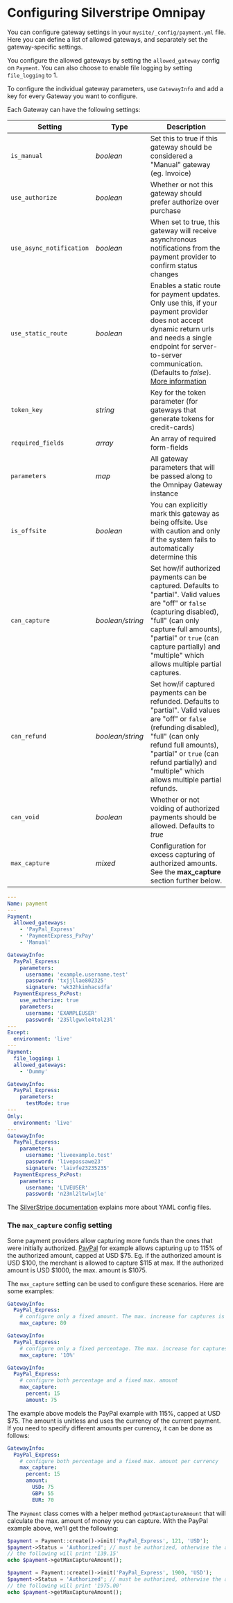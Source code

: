 # Configuring Silverstripe Omnipay

You can configure gateway settings in your `mysite/_config/payment.yml` file.
Here you can define a list of allowed gateways, and separately set the gateway-specific settings.

You configure the allowed gateways by setting the `allowed_gateway` config on `Payment`. You can also choose to enable file logging by setting `file_logging` to 1.

To configure the individual gateway parameters, use `GatewayInfo` and add a key for every Gateway you want to configure.

Each Gateway can have the following settings:

| Setting                  | Type             | Description
| ------------------------ | ---------------- | ---
| `is_manual`              | *boolean*        | Set this to true if this gateway should be considered a "Manual" gateway (eg. Invoice)
| `use_authorize`          | *boolean*        | Whether or not this gateway should prefer authorize over purchase
| `use_async_notification` | *boolean*        | When set to true, this gateway will receive asynchronous notifications from the payment provider to confirm status changes
| `use_static_route`       | *boolean*        | Enables a static route for payment updates. Only use this, if your payment provider does not accept dynamic return urls and needs a single endpoint for server-to-server communication. (Defaults to *false*). [More information](StaticRoutes.md)
| `token_key`              | *string*         | Key for the token parameter (for gateways that generate tokens for credit-cards)
| `required_fields`        | *array*          | An array of required form-fields
| `parameters`             | *map*            | All gateway parameters that will be passed along to the Omnipay Gateway instance
| `is_offsite`             | *boolean*        | You can explicitly mark this gateway as being offsite. Use with caution and only if the system fails to automatically determine this
| `can_capture`            | *boolean/string* | Set how/if authorized payments can be captured. Defaults to "partial". Valid values are "off" or `false` (capturing disabled), "full" (can only capture full amounts), "partial" or `true` (can capture partially) and "multiple" which allows multiple partial captures.
| `can_refund`             | *boolean/string* | Set how/if captured payments can be refunded. Defaults to "partial". Valid values are "off" or `false` (refunding disabled), "full" (can only refund full amounts), "partial" or `true` (can refund partially) and "multiple" which allows multiple partial refunds.
| `can_void`               | *boolean*        | Whether or not voiding of authorized payments should be allowed. Defaults to *true*
| `max_capture`            | *mixed*          | Configuration for excess capturing of authorized amounts. See the **max_capture** section further below.

```yaml
---
Name: payment
---
Payment:
  allowed_gateways:
    - 'PayPal_Express'
    - 'PaymentExpress_PxPay'
    - 'Manual'

GatewayInfo:
  PayPal_Express:
    parameters:
      username: 'example.username.test'
      password: 'txjjllae802325'
      signature: 'wk32hkimhacsdfa'
  PaymentExpress_PxPost:
    use_authorize: true
    parameters:
      username: 'EXAMPLEUSER'
      password: '235llgwxle4tol23l'
---
Except:
  environment: 'live'
---
Payment:
  file_logging: 1
  allowed_gateways:
    - 'Dummy'

GatewayInfo:
  PayPal_Express:
    parameters:
      testMode: true
---
Only:
  environment: 'live'
---
GatewayInfo:
  PayPal_Express:
    parameters:
      username: 'liveexample.test'
      password: 'livepassawe23'
      signature: 'laivfe23235235'
  PaymentExpress_PxPost:
    parameters:
      username: 'LIVEUSER'
      password: 'n23nl2ltwlwjle'
```

The [SilverStripe documentation](https://docs.silverstripe.org/en/3.3/developer_guides/configuration/configuration/) explains more about YAML config files.

### The `max_capture` config setting

Some payment providers allow capturing more funds than the ones that were initially authorized. [PayPal](https://developer.paypal.com/docs/classic/paypal-payments-standard/integration-guide/authcapture/) for example allows capturing up to 115% of the authorized amount, capped at USD $75. Eg. if the authorized amount is USD $100, the merchant is allowed to capture $115 at max. If the authorized amount is USD $1000, the max. amount is $1075.

The `max_capture` setting can be used to configure these scenarios. Here are some examples:

```yaml
GatewayInfo:
  PayPal_Express:
    # configure only a fixed amount. The max. increase for captures is always 80
    max_capture: 80
```

```yaml
GatewayInfo:
  PayPal_Express:
    # configure only a fixed percentage. The max. increase for captures is always 10%
    max_capture: '10%'
```

```yaml
GatewayInfo:
  PayPal_Express:
    # configure both percentage and a fixed max. amount
    max_capture:
      percent: 15
      amount: 75
```

The example above models the PayPal example with 115%, capped at USD $75. The amount is unitless and uses the currency of the current payment. If you need to specify different amounts per currency, it can be done as follows:

```yaml
GatewayInfo:
  PayPal_Express:
    # configure both percentage and a fixed max. amount per currency
    max_capture:
      percent: 15
      amount:
        USD: 75
        GBP: 55
        EUR: 70
```

The `Payment` class comes with a helper method `getMaxCaptureAmount` that will calculate the max. amount of money you can capture. With the PayPal example above, we'll get the following:

```php
$payment = Payment::create()->init('PayPal_Express', 121, 'USD');
$payment->Status = 'Authorized'; // must be authorized, otherwise the amount will be 0
// the following will print '139.15'
echo $payment->getMaxCaptureAmount();

$payment = Payment::create()->init('PayPal_Express', 1900, 'USD');
$payment->Status = 'Authorized'; // must be authorized, otherwise the amount will be 0
// the following will print '1975.00'
echo $payment->getMaxCaptureAmount();

```
